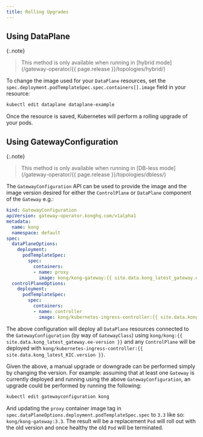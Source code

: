 ```yaml
---
title: Rolling Upgrades
---
```


## Using DataPlane

{:.note}
> This method is only available when running in [hybrid mode](/gateway-operator/{{ page.release }}/topologies/hybrid/)

To change the image used for your `DataPlane` resources, set the `spec.deployment.podTemplateSpec.spec.containers[].image` field in your resource:

```bash
kubectl edit dataplane dataplane-example
```

Once the resource is saved, Kubernetes will perform a rolling upgrade of your pods.

## Using GatewayConfiguration

{:.note}
> This method is only available when running in [DB-less mode](/gateway-operator/{{ page.release }}/topologies/dbless/)

The `GatewayConfiguration` API can be used to provide the image and the image version desired for either the `ControlPlane` or `DataPlane` component of the `Gateway` e.g.:

```yaml
kind: GatewayConfiguration
apiVersion: gateway-operator.konghq.com/v1alpha1
metadata:
  name: kong
  namespace: default
spec:
  dataPlaneOptions:
    deployment:
      podTemplateSpec:
        spec:
          containers:
          - name: proxy
            image: kong/kong-gateway:{{ site.data.kong_latest_gateway.ee-version }}
  controlPlaneOptions:
    deployment:
      podTemplateSpec:
        spec:
          containers:
          - name: controller
            image: kong/kubernetes-ingress-controller:{{ site.data.kong_latest_kic }}
```

The above configuration will deploy all `DataPlane` resources connected to the
`GatewayConfiguration` (by way of `GatewayClass`) using `kong/kong:{{ site.data.kong_latest_gateway.ee-version }}` and any `ControlPlane` will be deployed with `kong/kubernetes-ingress-controller:{{ site.data.kong_latest_KIC.version }}`.

Given the above, a manual upgrade or downgrade can be performed simply by changing the version.
For example: assuming that at least one `Gateway` is currently deployed and running using the above `GatewayConfiguration`, an upgrade could be performed by running the following:

```bash
kubectl edit gatewayconfiguration kong
```

And updating the `proxy` container image tag in `spec.dataPlaneOptions.deployment.podTemplateSpec.spec` to `3.3` like so: `kong/kong-gateway:3.3`.
The result will be a replacement `Pod` will roll out with the old version and once healthy the old `Pod` will be terminated.
